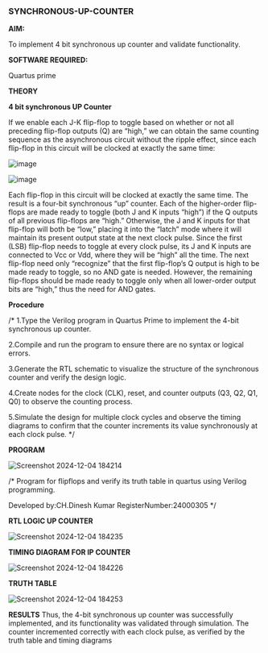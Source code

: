 ### SYNCHRONOUS-UP-COUNTER

**AIM:**

To implement 4 bit synchronous up counter and validate functionality.

**SOFTWARE REQUIRED:**

Quartus prime

**THEORY**

**4 bit synchronous UP Counter**

If we enable each J-K flip-flop to toggle based on whether or not all preceding flip-flop outputs (Q) are “high,” we can obtain the same counting sequence as the asynchronous circuit without the ripple effect, since each flip-flop in this circuit will be clocked at exactly the same time:

![image](https://github.com/naavaneetha/SYNCHRONOUS-UP-COUNTER/assets/154305477/d5db3fa0-e413-404c-b80e-b2f39d82e7e8)


![image](https://github.com/naavaneetha/SYNCHRONOUS-UP-COUNTER/assets/154305477/52cb61eb-d04b-442d-810c-31185a68410b)

Each flip-flop in this circuit will be clocked at exactly the same time.
The result is a four-bit synchronous “up” counter. Each of the higher-order flip-flops are made ready to toggle (both J and K inputs “high”) if the Q outputs of all previous flip-flops are “high.”
Otherwise, the J and K inputs for that flip-flop will both be “low,” placing it into the “latch” mode where it will maintain its present output state at the next clock pulse.
Since the first (LSB) flip-flop needs to toggle at every clock pulse, its J and K inputs are connected to Vcc or Vdd, where they will be “high” all the time.
The next flip-flop need only “recognize” that the first flip-flop’s Q output is high to be made ready to toggle, so no AND gate is needed.
However, the remaining flip-flops should be made ready to toggle only when all lower-order output bits are “high,” thus the need for AND gates.

**Procedure**

 /* 1.Type the Verilog program in Quartus Prime to implement the 4-bit synchronous up
 counter.
 
 2.Compile and run the program to ensure there are no syntax or logical errors.
 
 3.Generate the RTL schematic to visualize the structure of the synchronous counter and
 verify the design logic.

 4.Create nodes for the clock (CLK), reset, and counter outputs (Q3, Q2, Q1, Q0) to
 observe the counting process.

 5.Simulate the design for multiple clock cycles and observe the timing diagrams to
 confirm that the counter increments its value synchronously at each clock pulse.
 */

**PROGRAM**

![Screenshot 2024-12-04 184214](https://github.com/user-attachments/assets/c0c20ede-abc2-46c5-87f5-95ec636a8223)

/* Program for flipflops and verify its truth table in quartus using Verilog programming. 

Developed by:CH.Dinesh Kumar RegisterNumber:24000305
*/

**RTL LOGIC UP COUNTER**

![Screenshot 2024-12-04 184235](https://github.com/user-attachments/assets/0bef9390-a944-4053-ab5b-7c992df71bb3)



**TIMING DIAGRAM FOR IP COUNTER**


![Screenshot 2024-12-04 184226](https://github.com/user-attachments/assets/8ca8c338-2e29-48d2-8478-0dfc28fb9e9d)


**TRUTH TABLE**

![Screenshot 2024-12-04 184253](https://github.com/user-attachments/assets/093981cf-7ba5-4305-97c0-47f73ba18a7b)

**RESULTS** 
Thus, the 4-bit synchronous up counter was successfully implemented, and its
 functionality was validated through simulation. The counter incremented correctly with
 each clock pulse, as verified by the truth table and timing diagrams

